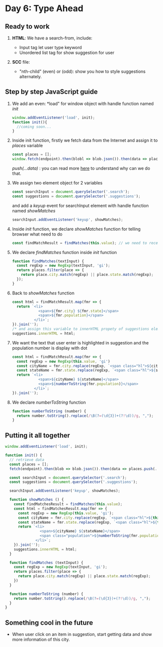 # Day 6: Type Ahead

## Ready to work

1. **HTML**: We have a search-from, include:

   - Input tag let user type keyword
   - Unordered list tag for show suggestion for user

2. **SCC** file:

   - "nth-child" (even) or (odd): show you how to style suggestions alternately.

## Step by step JavaScript guide

1. We add an even: *load" for window object with handle function named *init*

   ```javascript
   window.addEventListener('load', init);
   function init(){
     //coming soon...
   }
   ```

2. Inside init function, firstly we fetch data from the Internet and assign it to *places* variable

   ```javascript
   const places = [];
   window.fetch(endpoint).then(blobl => blob.json()).then(data => places.push(...data));
   ```

   *push(...data)* : you can read more [here](https://developer.mozilla.org/en-US/docs/Web/JavaScript/Reference/Operators/Spread_syntax) to understand why can we do that.

3. We assign two element object for 2 variables

   ```javascript
   const searchInput = document.querySelector('.search');
   const suggestions = document.querySelector('.suggestions');
   ```

   and add a *keyup* event for searchInput element with handle function named *showMatches*

   ```javascript
   searchInput.addEventListener('keyup', showMatches);
   ```

4. Inside *init* function, we declare *showMatches* function for telling browser what need to do

   ```javascript
   const findMatchResult = findMatches(this.value); // we need to receive text input by user, we will search it in places variable by calling another function findMatches with parameter is text input.
   ```

5. We declare *findMatches* function inside *init* function

   ```javascript
   function findMatches(textInput) {
     const regExp = new RegExp(textInput, 'gi');
     return places.filter(place => {
       return place.city.match(regExp) || place.state.match(regExp);
     });
   }
   ```

6. Back to *showMatches* function

   ```javascript
   const html = findMatchResult.map(fmr => {
     return `<li>
               <span>${fmr.city} ${fmr.state}</span>
               <span>${fmr.population}</span>
             </li>`;  
   }).join('');
   /* and assign this variable to innerHTML propety of suggestions element */
   suggestions.innerHTML = html;
   ```

7. We want the text that user enter is highlighted in suggestion and the population number is display with dot

   ```javascript
   const html = findMatchResult.map(fmr => {
     const regExp = new RegExp(this.value, 'gi')
     const cityName = fmr.city.replace(regExp, `<span class="hl">${cityName}</span>`);
     const stateName = fmr.state.replace(regExp, `<span class="hl">${stateName}</span>`);
     return `<li>
               <span>${cityName} ${stateName}</span>
               <span>${numberToString(fmr.population)}</span>
             </li>`;  
   }).join('');
   ```

8. We declare *numberToString* function

   ```javascript
   function numberToString (number) {
     return number.toString().replace(/\B(?=(\d{3})+(?!\d))/g, ",");
   }
   ```

## Putting it all together

   ```javascript
   window.addEventListener('load', init);

   function init() {
     // retrieve data
     const places = [];
     fetch(endpoint).then(blob => blob.json()).then(data => places.push(...data));

     const searchInput = document.querySelector('.search');
     const suggestions = document.querySelector('.suggestions');

     searchInput.addEventListener('keyup', showMatches);

     function showMatches () {
       const findMatchesResult = findMatches(this.value);
       const html = findMatchesResult.map(fmr => {
         const regExp = new RegExp(this.value, 'gi');
         const cityName = fmr.city.replace(regExp, `<span class="hl">${this.value}</span>`);
         const stateName = fmr.state.replace(regExp, `<span class="hl">${this.value}</span>`); 
         return `<li>
                   <span>${cityName} ${stateName}</span>
                   <span class="population">${numberToString(fmr.population)}</span>
                 </li>`;
       }).join('');
       suggestions.innerHTML = html;
     }

     function findMatches (textInput) {
       const regExp = new RegExp(textInput, 'gi');
       return places.filter(place => {
         return place.city.match(regExp) || place.state.match(regExp);
       })
     }

     function numberToString (number) {
       return number.toString().replace(/\B(?=(\d{3})+(?!\d))/g, ",");
     }
   }
   ```

## Something cool in the future

- When user click on an item in suggestion, start getting data and show more information of this city.
